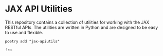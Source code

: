 # JAX API Utilities

This repository contains a collection of utilities for working with the JAX RESTful 
APIs. The utilities are written in Python and are designed to be easy to use and 
flexible.

```
poetry add "jax-apiutils"
```

```
fro
```